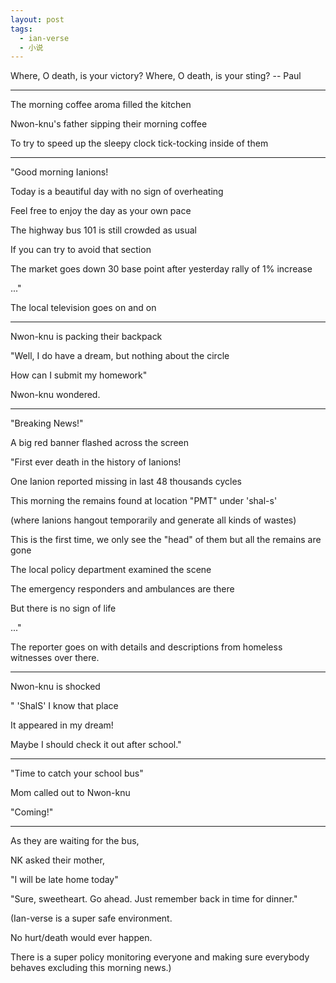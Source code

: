 ```yaml
---
layout: post
tags:
  - ian-verse
  - 小说
---
```


Where, O death, is your victory? Where, O death, is your sting? -- Paul

---

The morning coffee aroma filled the kitchen

Nwon-knu's father sipping their morning coffee

To try to speed up the sleepy clock tick-tocking inside of them

---

"Good morning Ianions!

Today is a beautiful day with no sign of overheating

Feel free to enjoy the day as your own pace

The highway bus 101 is still crowded as usual

If you can try to avoid that section

The market goes down 30 base point after yesterday rally of 1% increase

..."

The local television goes on and on

---

Nwon-knu is packing their backpack

"Well, I do have a dream, but nothing about the circle

How can I submit my homework"

Nwon-knu wondered.

---

"Breaking News!"

A big red banner flashed across the screen

"First ever death in the history of Ianions!

One Ianion reported missing in last 48 thousands cycles

This morning the remains found at location "PMT" under 'shal-s'

(where Ianions hangout temporarily and generate all kinds of wastes)

This is the first time, we only see the "head" of them but all the remains are gone

The local policy department examined the scene

The emergency responders and ambulances are there

But there is no sign of life

..."

The reporter goes on with details and descriptions from homeless witnesses over there.

---

Nwon-knu is shocked

" 'ShalS' I know that place

It appeared in my dream!

Maybe I should check it out after school."

---

"Time to catch your school bus"

Mom called out to Nwon-knu

"Coming!"

---

As they are waiting for the bus,

NK asked their mother,

"I will be late home today"

"Sure, sweetheart. Go ahead. Just remember back in time for dinner."

(Ian-verse is a super safe environment.

No hurt/death would ever happen.

There is a super policy monitoring everyone and making sure everybody behaves excluding this morning news.)
